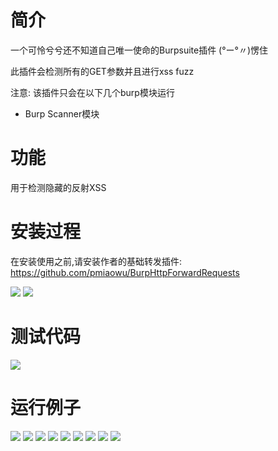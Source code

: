# 简介

一个可怜兮兮还不知道自己唯一使命的Burpsuite插件 (°ー°〃)愣住

此插件会检测所有的GET参数并且进行xss fuzz

注意: 该插件只会在以下几个burp模块运行
- Burp Scanner模块

# 功能

用于检测隐藏的反射XSS

# 安装过程

在安装使用之前,请安装作者的基础转发插件: https://github.com/pmiaowu/BurpHttpForwardRequests

![](./readme/images/1.png)
![](./readme/images/2.png)

# 测试代码

![](./readme/images/3.png)

# 运行例子

![](./readme/images/4.png)
![](./readme/images/5.png)
![](./readme/images/6.png)
![](./readme/images/7.png)
![](./readme/images/8.png)
![](./readme/images/9.png)
![](./readme/images/10.png)
![](./readme/images/11.png)
![](./readme/images/12.png)